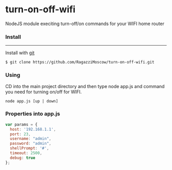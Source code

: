 # turn-on-off-wifi
NodeJS module execiting turn-off/on commands for your WIFI home router
### Install
---
Install with [git](https://git-scm.com/)

```
$ git clone https://github.com/RagazziMoscow/turn-on-off-wifi.git
```
### Using
CD into the main project directory and then type node app.js and command you need for turning on/off for WIFI.
```
node app.js [up | down]
```

### Properties into app.js

```javascript
var params = {
  host: '192.168.1.1',
  port: 23,
  username: "admin",
  password: "admin",
  shellPrompt: '#',
  timeout: 2500,
  debug: true
};
```
